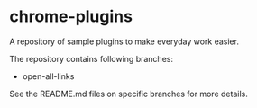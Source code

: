 # chrome-plugins

A repository of sample plugins to make everyday work easier.

The repository contains following branches:

- open-all-links


See the README.md files on specific branches for more details.
